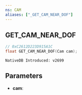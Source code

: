 ```yaml
---
ns: CAM 
aliases: ["_GET_CAM_NEAR_DOF"] 
---
```


## GET_CAM_NEAR_DOF

```c
// 0xC2612D223D915A1C 
float GET_CAM_NEAR_DOF(Cam cam);
```

```
NativeDB Introduced: v2699
```

## Parameters
* **cam**:
